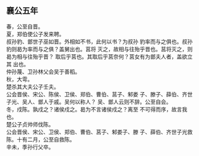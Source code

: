 ## 襄公五年

春，公至自晋。  
夏，郑伯使公子发来聘。  
叔孙豹、鄫世子巫如晋。外相如不书，此何以书？为叔孙
豹率而与之俱也。叔孙豹则曷为率而与之俱？盖舅出也。莒将
灭之，故相与往殆乎晋也。莒将灭之，则曷为相与往殆乎晋？
取后乎莒也。其取后乎莒奈何？莒女有为鄫夫人者，盖欲立其
出也。  
仲孙蔑、卫孙林父会吴于善稻。  
秋，大雩。  
楚杀其大夫公子壬夫。  
公会晋侯、宋公、陈侯、卫侯、郑伯、曹伯、莒子、邾娄
子、滕子、薛伯、齐世子光、吴人、鄫人于戚。吴何以称人？
吴、鄫人云则不辞。公至自会。  
冬，戍陈。孰戍之？诸侯戍之。曷为不言诸侯戍之？离至
不可得而序，故言我也。  
楚公子贞帅师伐陈。  
公会晋侯、宋公、卫侯、郑伯、曹伯、莒子、邾娄子、滕
子、薛伯、齐世子光救陈。十有二月，公至自救陈。  
辛未，季孙行父卒。  

